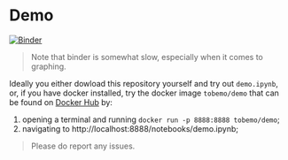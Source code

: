 # Demo
[![Binder](https://mybinder.org/badge_logo.svg)](https://mybinder.org/v2/gh/tobemo/SequantialMnistClassification/HEAD?labpath=demo.ipynb)<br>
> Note that binder is somewhat slow, especially when it comes to graphing.

Ideally you either dowload this repository yourself and try out `demo.ipynb`, or, if you have docker installed, try the docker image `tobemo/demo` that can be found on [Docker Hub](https://hub.docker.com/r/tobemo/demo/tags) by:
1. opening a terminal and running `docker run -p 8888:8888 tobemo/demo`;
2. navigating to http://localhost:8888/notebooks/demo.ipynb;

> Please do report any issues.
